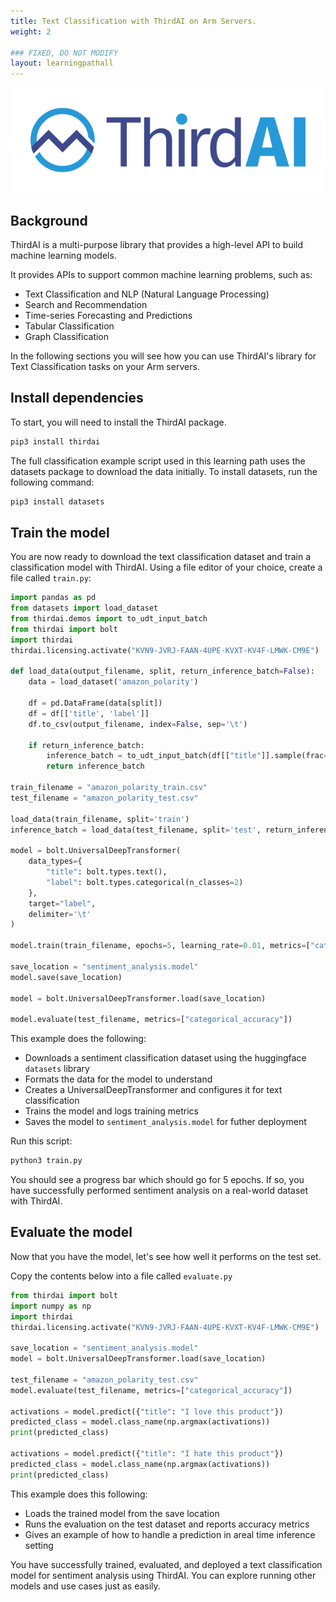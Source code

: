 ```yaml
---
title: Text Classification with ThirdAI on Arm Servers.
weight: 2

### FIXED, DO NOT MODIFY
layout: learningpathall
---
```


![alt-text #center](thirdai_logo.png)

## Background

ThirdAI is a multi-purpose library that provides a high-level API to build machine learning models.

It provides APIs to support common machine learning problems, such as:
- Text Classification and NLP (Natural Language Processing)
- Search and Recommendation
- Time-series Forecasting and Predictions
- Tabular Classification 
- Graph Classification

In the following sections you will see how you can use ThirdAI's library for Text Classification tasks on your Arm servers.

## Install dependencies

To start, you will need to install the ThirdAI package. 

```bash
pip3 install thirdai
```

The full classification example script used in this learning path uses the datasets package to download the data initially. To install datasets, run the following command:

```bash
pip3 install datasets
```


## Train the model 

You are now ready to download the text classification dataset and train a classification model with ThirdAI. Using a file editor of your choice, create a file called `train.py`:


```python
import pandas as pd
from datasets import load_dataset
from thirdai.demos import to_udt_input_batch
from thirdai import bolt
import thirdai
thirdai.licensing.activate("KVN9-JVRJ-FAAN-4UPE-KVXT-KV4F-LMWK-CM9E")

def load_data(output_filename, split, return_inference_batch=False):
    data = load_dataset('amazon_polarity')
    
    df = pd.DataFrame(data[split])
    df = df[['title', 'label']]    
    df.to_csv(output_filename, index=False, sep='\t')
    
    if return_inference_batch:
        inference_batch = to_udt_input_batch(df[["title"]].sample(frac=1).iloc[:5])
        return inference_batch

train_filename = "amazon_polarity_train.csv"
test_filename = "amazon_polarity_test.csv"

load_data(train_filename, split='train')
inference_batch = load_data(test_filename, split='test', return_inference_batch=True)

model = bolt.UniversalDeepTransformer(
    data_types={
        "title": bolt.types.text(),
        "label": bolt.types.categorical(n_classes=2)
    },
    target="label",
    delimiter='\t'
)

model.train(train_filename, epochs=5, learning_rate=0.01, metrics=["categorical_accuracy"])

save_location = "sentiment_analysis.model"
model.save(save_location)

model = bolt.UniversalDeepTransformer.load(save_location)

model.evaluate(test_filename, metrics=["categorical_accuracy"])

```

This example does the following:
- Downloads a sentiment classification dataset using the huggingface `datasets` library
- Formats the data for the model to understand
- Creates a UniversalDeepTransformer and configures it for text classification
- Trains the model and logs training metrics
- Saves the model to `sentiment_analysis.model` for futher deployment

Run this script:

```bash
python3 train.py
```

You should see a progress bar which should go for 5 epochs. If so, you have successfully performed sentiment analysis on a real-world dataset with ThirdAI.

## Evaluate the model

Now that you have the model, let's see how well it performs on the test set.

Copy the contents below into a file called `evaluate.py`

```python
from thirdai import bolt
import numpy as np
import thirdai
thirdai.licensing.activate("KVN9-JVRJ-FAAN-4UPE-KVXT-KV4F-LMWK-CM9E")

save_location = "sentiment_analysis.model"
model = bolt.UniversalDeepTransformer.load(save_location)

test_filename = "amazon_polarity_test.csv"
model.evaluate(test_filename, metrics=["categorical_accuracy"])

activations = model.predict({"title": "I love this product"})
predicted_class = model.class_name(np.argmax(activations))
print(predicted_class)

activations = model.predict({"title": "I hate this product"})
predicted_class = model.class_name(np.argmax(activations))
print(predicted_class)
```

This example does this following:
- Loads the trained model from the save location
- Runs the evaluation on the test dataset and reports accuracy metrics
- Gives an example of how to handle a prediction in areal time inference setting

You have successfully trained, evaluated, and deployed a text classification model for sentiment analysis using ThirdAI. You can explore running other models and use cases just as easily. 